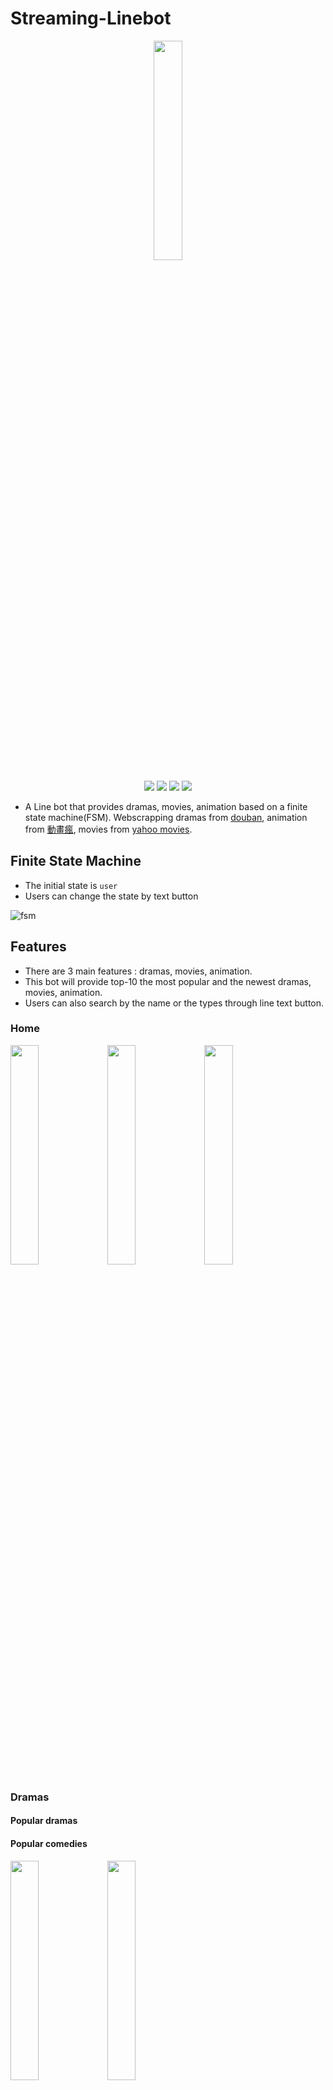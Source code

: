 # Streaming-Linebot

<div align="center">

<img src="./img/main_drama.jpg" class="div" width="30%"  >


<p align=center>
    <a target="_blank" href="#" title="language count"><img src="https://img.shields.io/github/languages/count/davidzwei/Streaming-Linebot"></a>
    <a target="_blank" href="#" title="top language"><img src="https://img.shields.io/github/languages/top/davidzwei/Streaming-Linebot"></a>
    <a target="_blank" href="#" title="repo size"><img src="https://img.shields.io/github/repo-size/davidzwei/Streaming-Linebot"></a>
    <a target="_blank" href="http://makeapullrequest.com" title="PRs Welcome"><img src="https://img.shields.io/badge/PRs-welcome-brightgreen.svg"></a>
</p>

</div>

- A Line bot that provides dramas, movies, animation based on a finite state machine(FSM). Webscrapping dramas from [douban](https://www.douban.com/), animation from [動畫瘋](https://ani.gamer.com.tw/), movies from [yahoo movies](https://movies.yahoo.com.tw/).  

## Finite State Machine
- The initial state is `user`
- Users can change the state by text button

![fsm](./fsm.png)


## Features
- There are 3 main features : dramas, movies, animation.
- This bot will provide top-10 the most popular and the newest dramas, movies, animation.
- Users can also search by the name or the types through line text button.


### Home

<img src="./img/main_drama.jpg" class="div" width="30%">    <img src="./img/main_animation.jpg" class="div" width="30%">   <img src="./img/main_movie.jpg" class="div" width="30%">

### Dramas
#### Popular dramas 
#### Popular comedies
<img src="./img/drama_hot.jpg" class="div" width="30%"> <img src="./img/drama_comedy.jpg" class="div" width="30%">

#### Popular dramas from different countries
<img src="./img/drama1.jpg" class="div" width="30%"> <img src="./img/drama2.jpg" class="div" width="30%"> <br> 
<img src="./img/drama_korea.jpg" class="div" width="30%"> <img src="./img/drama_usa.jpg" class="div" width="30%"> <img src="./img/drama_china.jpg" class="div" width="30%">

### Movies
#### Hot taiwan movies
#### Hot American movies
#### New Moives this week
<img src="./img/movie_tw.jpg" class="div" width="30%">    <img src="./img/movie_usa.jpg" class="div" width="30%">   <img src="./img/movie_week.jpg" class="div" width="30%">

### Animation
#### Hot animation
#### New animation
#### Search animation
<img src="./img/animation_hot.jpg" class="div" width="30%"> <img src="./img/animation_new.jpg" class="div" width="30%"> <img src="./img/animation_search.jpg" class="div" width="30%">

## Setup
* Python 3.8

### Install Dependency
```
$ pip install -r requirements.txt
```

* pygraphviz (For visualizing Finite State Machine)
    * [Setup pygraphviz on Ubuntu](http://www.jianshu.com/p/a3da7ecc5303)
	* [Note: macOS Install error](https://github.com/pygraphviz/pygraphviz/issues/100)


#### Secret Data
Set `Channel_Access_Token`, `Channel_Secret`, `User_id`
`LINE_CHANNEL_SECRET` and `LINE_CHANNEL_ACCESS_TOKEN` **MUST** be set to proper values.
Otherwise, you might not be able to run your code.


## Reference
[Pipenv](https://medium.com/@chihsuan/pipenv-更簡單-更快速的-python-套件管理工具-135a47e504f4) ❤️ [@chihsuan](https://github.com/chihsuan)

[TOC-Project-2019](https://github.com/winonecheng/TOC-Project-2019) ❤️ [@winonecheng](https://github.com/winonecheng)

Flask Architecture ❤️ [@Sirius207](https://github.com/Sirius207)

[Line line-bot-sdk-python](https://github.com/line/line-bot-sdk-python/tree/master/examples/flask-echo)

[Slides](https://hackmd.io/@TTW/ToC-2019-Project#) and [FAQ](https://hackmd.io/s/B1Xw7E8kN)

[[Python+LINE Bot教學]提升使用者體驗的按鈕樣板訊息(Buttons template message)實用技巧](https://www.learncodewithmike.com/2020/07/line-bot-buttons-template-message.html)
